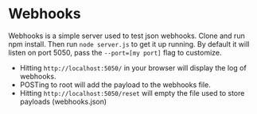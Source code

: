 # Webhooks
Webhooks is a simple server used to test json webhooks. Clone and run npm install. Then run `node server.js` to get it up running. By default it will listen on port 5050, pass the `--port=[my port]` flag to customize.

* Hitting `http://localhost:5050/` in your browser will display the log of webhooks.
* POSTing to root will add the payload to the webhooks file.
* Hitting `http://localhost:5050/reset` will empty the file used to store payloads (webhooks.json)
